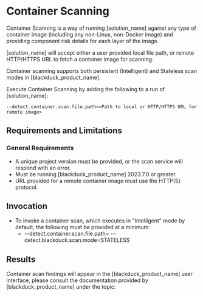 # Container Scanning

Container Scanning is a way of running [solution_name] against any type of container image (including any non-Linux, non-Docker image) and providing component risk details for each layer of the image.

[solution_name] will accept either a user provided local file path, or remote HTTP/HTTPS URL to fetch a container image for scanning.

Container scanning supports both persistent (Intelligent) and Stateless scan modes in [blackduck_product_name].

Execute Container Scanning by adding the following to a run of [solution_name]:
````
--detect.container.scan.file.path=<Path to local or HTTP/HTTPS URL for remote image>
````

## Requirements and Limitations

### General Requirements
 * A unique project version must be provided, or the scan service will respond with an error.
 * Must be running [blackduck_product_name] 2023.7.0 or greater.
 * URL provided for a remote container image must use the HTTP(S) protocol.
 
## Invocation
 * To invoke a container scan, which executes in "Intelligent" mode by default, the following must be provided at a minimum:
    * --detect.container.scan.file.path=<Path to local or URL for remote container> --detect.blackduck.scan.mode=STATELESS

## Results

Container scan findings will appear in the [blackduck_product_name] user interface, please consult the documentation provided by [blackduck_product_name] under the topic:

<!-- TBD Reference link directly to [blackduck_product_name] Docs once they are available
<xref href="ContainerScans.dita" scope="peer">Container scans
<data name="facets" value="pubname=bd-hub"/>
-->


